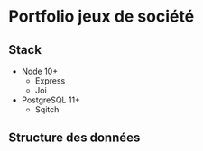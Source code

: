 # Portfolio jeux de société

<description>

## Stack

- Node 10+
  - Express
  - Joi
- PostgreSQL 11+
  - Sqitch

## Structure des données

<mcd>
